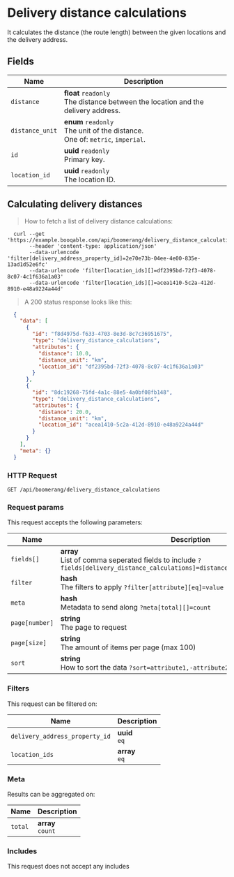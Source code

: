 # Delivery distance calculations

It calculates the distance (the route length) between the given locations and the delivery address.

## Fields

 Name | Description
-- | --
`distance` | **float** `readonly`<br>The distance between the location and the delivery address.
`distance_unit` | **enum** `readonly`<br>The unit of the distance.<br>One of: `metric`, `imperial`.
`id` | **uuid** `readonly`<br>Primary key.
`location_id` | **uuid** `readonly`<br>The location ID.


## Calculating delivery distances


> How to fetch a list of delivery distance calculations:

```shell
  curl --get 'https://example.booqable.com/api/boomerang/delivery_distance_calculations'
       --header 'content-type: application/json'
       --data-urlencode 'filter[delivery_address_property_id]=2e70e73b-04ee-4e00-835e-13ad1d52e6fc'
       --data-urlencode 'filter[location_ids][]=df2395bd-72f3-4078-8c07-4c1f636a1a03'
       --data-urlencode 'filter[location_ids][]=acea1410-5c2a-412d-8910-e48a9224a44d'
```

> A 200 status response looks like this:

```json
  {
    "data": [
      {
        "id": "f8d4975d-f633-4703-8e3d-8c7c36951675",
        "type": "delivery_distance_calculations",
        "attributes": {
          "distance": 10.0,
          "distance_unit": "km",
          "location_id": "df2395bd-72f3-4078-8c07-4c1f636a1a03"
        }
      },
      {
        "id": "8dc19268-75fd-4a1c-88e5-4a0bf08fb148",
        "type": "delivery_distance_calculations",
        "attributes": {
          "distance": 20.0,
          "distance_unit": "km",
          "location_id": "acea1410-5c2a-412d-8910-e48a9224a44d"
        }
      }
    ],
    "meta": {}
  }
```

### HTTP Request

`GET /api/boomerang/delivery_distance_calculations`

### Request params

This request accepts the following parameters:

Name | Description
-- | --
`fields[]` | **array** <br>List of comma seperated fields to include `?fields[delivery_distance_calculations]=distance,distance_unit,location_id`
`filter` | **hash** <br>The filters to apply `?filter[attribute][eq]=value`
`meta` | **hash** <br>Metadata to send along `?meta[total][]=count`
`page[number]` | **string** <br>The page to request
`page[size]` | **string** <br>The amount of items per page (max 100)
`sort` | **string** <br>How to sort the data `?sort=attribute1,-attribute2`


### Filters

This request can be filtered on:

Name | Description
-- | --
`delivery_address_property_id` | **uuid** <br>`eq`
`location_ids` | **array** <br>`eq`


### Meta

Results can be aggregated on:

Name | Description
-- | --
`total` | **array** <br>`count`


### Includes

This request does not accept any includes